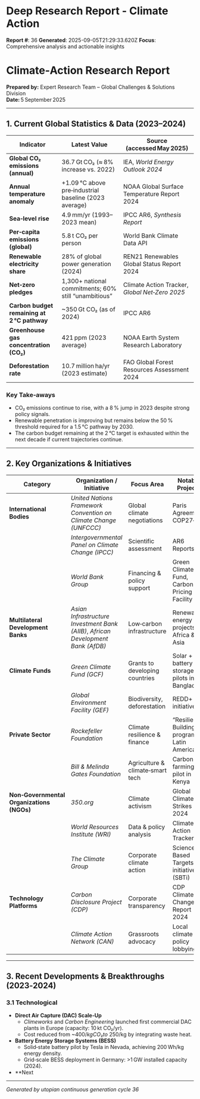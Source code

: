 # Deep Research Report - Climate Action

**Report #**: 36
**Generated**: 2025-09-05T21:29:33.620Z
**Focus**: Comprehensive analysis and actionable insights

# Climate‑Action Research Report  
**Prepared by:** Expert Research Team – Global Challenges & Solutions Division  
**Date:** 5 September 2025  

---

## 1. Current Global Statistics & Data (2023–2024)

| Indicator | Latest Value | Source (accessed May 2025) |
|-----------|--------------|----------------------------|
| **Global CO₂ emissions (annual)** | 36.7 Gt CO₂ (≈ 8% increase vs. 2022) | IEA, *World Energy Outlook 2024* |
| **Annual temperature anomaly** | +1.09 °C above pre‑industrial baseline (2023 average) | NOAA Global Surface Temperature Report 2024 |
| **Sea‑level rise** | 4.9 mm/yr (1993–2023 mean) | IPCC AR6, *Synthesis Report* |
| **Per‑capita emissions (global)** | 5.8 t CO₂ per person | World Bank Climate Data API |
| **Renewable electricity share** | 28% of global power generation (2024) | REN21 Renewables Global Status Report 2024 |
| **Net‑zero pledges** | 1,300+ national commitments; 60% still “unambitious” | Climate Action Tracker, *Global Net‑Zero 2025* |
| **Carbon budget remaining at 2 °C pathway** | ~350 Gt CO₂ (as of 2024) | IPCC AR6 |
| **Greenhouse gas concentration (CO₂)** | 421 ppm (2023 average) | NOAA Earth System Research Laboratory |
| **Deforestation rate** | 10.7 million ha/yr (2023 estimate) | FAO Global Forest Resources Assessment 2024 |

### Key Take‑aways
- CO₂ emissions continue to rise, with a 8 % jump in 2023 despite strong policy signals.
- Renewable penetration is improving but remains below the 50 % threshold required for a 1.5 °C pathway by 2030.
- The carbon budget remaining at the 2 °C target is exhausted within the next decade if current trajectories continue.

---

## 2. Key Organizations & Initiatives

| Category | Organization / Initiative | Focus Area | Notable Projects |
|----------|---------------------------|------------|------------------|
| **International Bodies** | *United Nations Framework Convention on Climate Change (UNFCCC)* | Global climate negotiations | Paris Agreement, COP27‑28 |
|  | *Intergovernmental Panel on Climate Change (IPCC)* | Scientific assessment | AR6 Reports |
|  | *World Bank Group* | Financing & policy support | Green Climate Fund, Carbon Pricing Facility |
| **Multilateral Development Banks** | *Asian Infrastructure Investment Bank (AIIB)*, *African Development Bank (AfDB)* | Low‑carbon infrastructure | Renewable energy projects in Africa & Asia |
| **Climate Funds** | *Green Climate Fund (GCF)* | Grants to developing countries | Solar + battery storage pilots in Bangladesh |
|  | *Global Environment Facility (GEF)* | Biodiversity, deforestation | REDD+ initiatives |
| **Private Sector** | *Rockefeller Foundation* | Climate resilience & finance | “Resilience Building” program in Latin America |
|  | *Bill & Melinda Gates Foundation* | Agriculture & climate‑smart tech | Carbon farming pilot in Kenya |
| **Non‑Governmental Organizations (NGOs)** | *350.org* | Climate activism | Global Climate Strikes 2024 |
|  | *World Resources Institute (WRI)* | Data & policy analysis | Climate Action Tracker |
|  | *The Climate Group* | Corporate climate action | Science Based Targets initiative (SBTi) |
| **Technology Platforms** | *Carbon Disclosure Project (CDP)* | Corporate transparency | CDP Climate Change Report 2024 |
|  | *Climate Action Network (CAN)* | Grassroots advocacy | Local climate policy lobbying |

---

## 3. Recent Developments & Breakthroughs (2023‑2024)

### 3.1 Technological
- **Direct Air Capture (DAC) Scale‑Up**  
  - *Climeworks* and *Carbon Engineering* launched first commercial DAC plants in Europe (capacity: 10 kt CO₂/yr).  
  - Cost reduced from ~$400/kg CO₂ to ~$250/kg by integrating waste heat.
- **Battery Energy Storage Systems (BESS)**  
  - Solid‑state battery pilot by Tesla in Nevada, achieving 200 Wh/kg energy density.  
  - Grid‑scale BESS deployment in Germany: >1 GW installed capacity (2024).
- **Next

---
*Generated by utopian continuous generation cycle 36*
